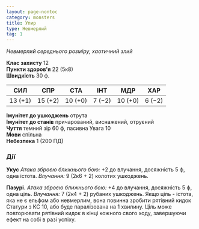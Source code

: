 ```yaml
---
layout: page-nontoc
category: monsters
title: Упир
type: Невмерлий
tag: 1
---
```


_Невмерлий середнього розміру, хаотичний злий_  

**Клас захисту** 12    
**Пункти здоров'я** 22 (5к8)    
**Швидкість** 30 ф.  

| СИЛ     | СПР     | СТА     | ІНТ    | МДР     | ХАР    |
| ------- | ------- | ------- | ------ | ------- | ------ |
| 13 (+1) | 15 (+2) | 10 (+0) | 7 (−2) | 10 (+0) | 6 (−2) |

**Імунітет до ушкоджень** отрута    
**Імунітет до станів** причарований, виснажений, отруєний    
**Чуття** темний зір 60 ф, пасивна Увага 10    
**Мови** спільна    
**Небезпека** 1 (200 ПД)  

### Дії
**Укус** _Атака зброєю ближнього бою:_ +2 до влучання, досяжність 5 ф, одна істота. _Влучання:_ 9 (2к6 + 2) колотих ушкоджень.    

**Пазурі.** _Атака зброєю ближнього бою:_ +4 до влучання, досяжність 5 ф, одна ціль. _Влучання:_ 7 (2к4 + 2) рубаних ушкоджень. Якщо ціль - істота, яка не є ельфом або невмерлим, вона повинна зробити рятівний кидок Статури з КС 10, або буде паралізована на 1 хвилину. Ціль може повторювати рятівний кидок в кінці кожного свого ходу, завершуючи ефект на собі в разі успіху.
